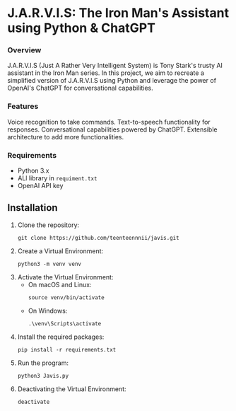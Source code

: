 # J.A.R.V.I.S: The Iron Man's Assistant using Python & ChatGPT

### Overview
J.A.R.V.I.S (Just A Rather Very Intelligent System) is Tony Stark's trusty AI assistant in the Iron Man series. In this project, we aim to recreate a simplified version of J.A.R.V.I.S using Python and leverage the power of OpenAI's ChatGPT for conversational capabilities.

### Features
Voice recognition to take commands.
Text-to-speech functionality for responses.
Conversational capabilities powered by ChatGPT.
Extensible architecture to add more functionalities.

### Requirements
- Python 3.x
- ALl library in `requiment.txt`
- OpenAI API key

## Installation
1. Clone the repository:
    ```
    git clone https://github.com/teenteennnii/javis.git
    ```
2. Create a Virtual Environment:
    ```
    python3 -m venv venv
    ```
3. Activate the Virtual Environment:
    - On macOS and Linux:
        ```
        source venv/bin/activate
        ```
    - On Windows:
        ```
        .\venv\Scripts\activate
        ```
4. Install the required packages:
    ```
    pip install -r requirements.txt
    ```
5. Run the program:
    ```
    python3 Javis.py
    ```
6. Deactivating the Virtual Environment:
    ```
    deactivate
    ```